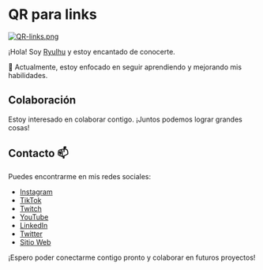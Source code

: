 # QR para links 

[![QR-links.png](https://i.postimg.cc/RhW1LMtd/QR-links.png)](https://postimg.cc/SYpzybDY)

¡Hola! Soy [Ryulhu](https://github.com/Ryulhu) y estoy encantado de conocerte.

🌱 Actualmente, estoy enfocado en seguir aprendiendo y mejorando mis habilidades.

## Colaboración
Estoy interesado en colaborar contigo. ¡Juntos podemos lograr grandes cosas!

## Contacto 📫
Puedes encontrarme en mis redes sociales:

- [Instagram](https://www.instagram.com/ryulhu/)
- [TikTok](https://www.tiktok.com/@ryulhu)
- [Twitch](https://www.twitch.tv/ryulhu )
- [YouTube](https://www.youtube.com/@Ryulhu )
- [LinkedIn](https://www.linkedin.com/in/isaac-giraldo/)
- [Twitter](https://x.com/Ryulhu )
- [Sitio Web]( )

¡Espero poder conectarme contigo pronto y colaborar en futuros proyectos!
